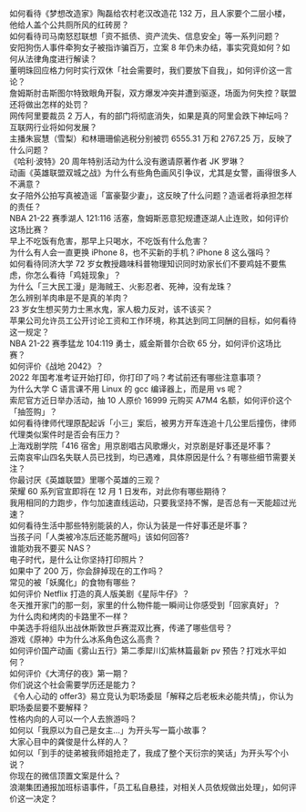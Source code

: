 如何看待《梦想改造家》陶磊给农村老汉改造花 132 万，且人家要个二层小楼，他给人盖个公共厕所风的红砖房？  
如何看待司马南怒怼联想「资不抵债、资产流失、信息安全」等一系列问题？  
安阳狗伤人事件牵狗女子被指诈骗百万，立案 8 年仍未办结，事实究竟如何？如何从法律角度进行解读？  
董明珠回应格力何时实行双休「社会需要时，我们要放下自我」，如何评价这一言论？  
詹姆斯肘击斯图尔特致眼角开裂，双方爆发冲突并遭到驱逐，场面为何失控？联盟还将做出怎样的处罚？  
网传阿里要裁员 2 万人，有的部门将彻底消失，如果是真的阿里会跌下神坛吗？互联网行业将如何发展？  
主播朱宸慧（雪梨）和林珊珊偷逃税分别被罚 6555.31 万和 2767.25 万，反映了什么问题？  
《哈利·波特》20 周年特别活动为什么没有邀请原著作者 JK 罗琳？  
动画《英雄联盟双城之战》为什么有些角色画风引争议，尤其是女警，画得很多人不满意？  
女子陪外公拍写真被造谣「富豪娶少妻」，这反映了什么问题？造谣者将承担怎样的责任？  
NBA 21-22 赛季湖人 121:116 活塞，詹姆斯恶意犯规遭逐湖人止连败，如何评价这场比赛？  
早上不吃饭有危害，那早上只喝水，不吃饭有什么危害？  
为什么有人会一直更换 iPhone 8，也不买新的手机？iPhone 8 这么强吗？  
如何看待同济大学 72 岁女教授趣味科普物理知识同时劝家长们不要鸡娃不要焦虑，你怎么看待「鸡娃现象」？  
为什么「三大民工漫」是海贼王、火影忍者、死神，没有龙珠？  
怎么辨别羊肉串是不是真的羊肉？  
23 岁女生想买劳力士黑水鬼，家人极力反对，该不该买？  
苹果公司允许员工公开讨论工资和工作环境，称其达到同工同酬的目标，如何看待这一规定？  
NBA 21-22 赛季猛龙 104:119 勇士，威金斯普尔合砍 65 分，如何评价这场比赛？  
如何评价《战地 2042》？  
2022 年国考准考证开始打印，你打印了吗？考试前还有哪些注意事项？  
为什么大学 C 语言课不用 Linux 的 gcc 编译器上，而是用 vs 呢？  
索尼官方近日举办活动，抽 10 人原价 16999 元购买 A7M4 名额，如何评价这个「抽签购」？  
如何看待律师代理原配起诉「小三」案后，被男方开车连追十几公里后撞伤，律师代理类似案件时是否会有压力？  
上海戏剧学院「416 宿舍」用京剧唱古风歌爆火，对京剧是好事还是坏事？  
云南哀牢山四名失联人员已找到，均已遇难，具体原因是什么？有哪些细节需要关注？  
你最讨厌《英雄联盟》里哪个英雄的三观？  
荣耀 60 系列官宣即将在 12 月 1 日发布，对此你有哪些期待？  
我用相同的力跑步，作匀加速直线运动，只要我坚持不懈，是否总有一天能超过光速？  
如何看待生活中那些特别能装的人，你认为装是一件好事还是坏事？  
当孩子问「人类被冷冻后还能苏醒吗」该如何回答?  
谁能劝我不要买 NAS？  
电子时代，是什么让你坚持打印照片？  
如果中了 200 万，你会辞掉现在的工作吗？  
常见的被「妖魔化」的食物有哪些？  
如何评价 Netflix 打造的真人版美剧《星际牛仔》？  
冬天推开家门的那一刻，家里的什么物件能一瞬间让你感受到「回家真好」？  
为什么肉和烤肉的卡路里不一样？  
中美选手将组队出战休斯敦世乒赛混双比赛，传递了哪些信号？  
游戏《原神》中为什么冰系角色这么高贵？  
如何评价国产动画《雾山五行》第二季犀川幻紫林篇最新 pv 预告？打戏水平如何？  
如何评价《大湾仔的夜》第一期？  
你们说这个社会需要学历还是能力？  
《令人心动的 offer3》易立竞认为职场委屈「解释之后老板未必能共情」，你认为职场委屈要不要解释？  
性格内向的人可以一个人去旅游吗？  
如何以「我原以为自己是女主…」为开头写一篇小故事？  
大家心目中的龚俊是什么样的人？  
如何以「到手的徒弟被我师姐抢走了，我成了整个天衍宗的笑话」为开头写个小说？  
你现在的微信顶置文案是什么？  
浪潮集团通报加班标语事件，「员工私自悬挂，对相关人员依规做出处理」，如何评价这一决定？  

